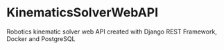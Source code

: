 # KinematicsSolverWebAPI
Robotics kinematic solver web API created with Django REST Framework, Docker and PostgreSQL

